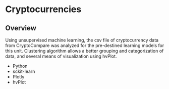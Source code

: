 # Cryptocurrencies

## Overview

Using unsupervised machine learning, the csv file of cryptocurrency data from CryptoCompare was analyzed for the pre-destined learning models for this unit. Clustering algorithm allows a better grouping and categorization of data, and several means of visualization using hvPlot. 

- Python
- sckit-learn
- Plotly
- hvPlot

